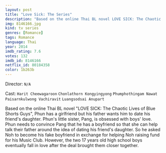 ```yaml
---
layout: post
title: "Love Sick: The Series"
description: "Based on the online Thai BL novel LOVE SICK: The Chaotic Lives of Blue Shorts Guys, Phun has a girlfriend but his father wants him to date his friend's daughter. Phun's little sister, Pang, is obsessed with boys' love. Phun needs to convince Pang that he has a boyfriend so that she can help talk their father around the idea of dating his friend's daughter. So he asked Noh to become his fake boyfriend in exchange for helping Noh raising .."
img: 8146166.jpg
kind: tv series
genres: [Romance]
tags: Romance 
language: Thai
year: 2014
imdb_rating: 7.6
votes: 132
imdb_id: 8146166
netflix_id: 80184358
color: 1b263b
---
```

Director: `N/A`  

Cast: `Harit Cheewagaroon` `Chonlathorn Kongyingyong` `Phumphothingam Nawat` `Paisarnkulwong Vachiravit` `Luangsodsai Anupart` 

Based on the online Thai BL novel "LOVE SICK: The Chaotic Lives of Blue Shorts Guys", Phun has a girlfriend but his father wants him to date his friend's daughter. Phun's little sister, Pang, is obsessed with boys' love. Phun needs to convince Pang that he has a boyfriend so that she can help talk their father around the idea of dating his friend's daughter. So he asked Noh to become his fake boyfriend in exchange for helping Noh raising fund for his Music Club. However, the two 17 years old high school boys eventually fall in love after the deal brought them closer together.
